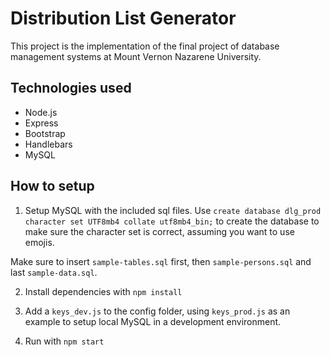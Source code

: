 # Distribution List Generator
This project is the implementation of the final project of database management systems at Mount Vernon Nazarene University.

## Technologies used
* Node.js
* Express
* Bootstrap
* Handlebars
* MySQL

## How to setup
1. Setup MySQL with the included sql files. Use `create database dlg_prod character set UTF8mb4 collate utf8mb4_bin;` to create the database to make sure the character set is correct, assuming you want to use emojis.

Make sure to insert `sample-tables.sql` first, then `sample-persons.sql` and last `sample-data.sql`.

2. Install dependencies with `npm install`

3. Add a `keys_dev.js` to the config folder, using `keys_prod.js` as an example to setup local MySQL in a development environment.

4. Run with `npm start`

